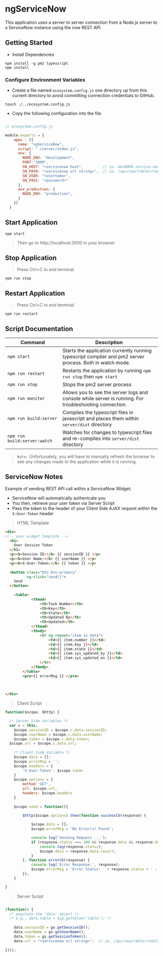 # ngServiceNow
This application uses a server to server connection from a Node.js server to a ServiceNow instance using the now REST API.

## Getting Started

- Install Dependencies
```
npm install -g pm2 typescript
npm install
```

### Configure Environment Variables
- Create a file named `ecosystem.config.js` one directory up from this current directory to avoid committing connection credentials to GitHub.

```
touch ./../ecosystem.config.js
```
 
 - Copy the following configuration into the file

```javascript

// ecosystem.config.js 

module.exports = {
    apps : [{
      name: "ngServiceNow",
      script: "./server/index.js",
      env: {
        NODE_ENV: "development",
        PORT:"3000",
        SN_HOST: "<servicenow host",         // ie. dev0000.service-now.com
        SN_PATH: "<servicenow url string>",  // ie. /api/now/table/<tablename>?sysparam_limit=1
        SN_USER: "<username>",               
        SN_PASS: "<password>"                
      },
      env_production: {
        NODE_ENV: "production",
      }
    }]
  }

```

## Start Application

```
npm start
```

> Then go to http://localhost:3000 in your browser.

## Stop Application
> Press Ctrl+C to end terminal
```
npm run stop
```
## Restart Application
> Press Ctrl+C to end terminal
```
npm run restart
```
 

## Script Documentation 

| Command                       | Description                                                                            |
| ----------------------------- | ---------------------------------------------------------------------------------------|
| `npm start`                   | Starts the application currently running typescript complier and pm2 server process. Both in watch mode.  |
| `npm run restart`             | Restarts the application by running `npm run stop` then `npm start` | 
| `npm run stop`                | Stops the pm2 server process | 
| `npm run monitor`             | Allows you to see the server logs and console while server is running.  For troubleshooting connection. |
| `npm run build:server`        | Compiles the typescript files in javascript and places them within `server/dist` directory |  
| `npm run build:server:watch`  | Watches for changes to typescript files and re-compiles into `server/dist` directory | 


> `Note:` Unfortunately, you will have to manually refresh the browser to see any changes made to the applicaiton while it is running.

## ServiceNow Notes

Example of sending REST API call within a ServiceNow Widget. 
- ServiceNow will automatically authenicate you 
- You then, retrieve your user token via Server Script
- Pass the token to the header of your Client Side AJAX request within the `X-User-Token` header

> HTML Template
```html
<div>
<!-- your widget template -->
  <h1>
    User Session Token
  </h1>
  <p><b>Session ID:</b> {{ sessionID }} </p>
  <p><b>User Name:</b> {{ userName }} </p>
  <p><b>X-User-Token:</b> {{ token }} </p>
  
  <button class="btn btn-primary" 
          ng-click="send()">
    Send
  </button>
  
    <table>
            <thead>
                <th>Task Number</th>
                <th>Key</th>
                <th>State</th>
                <th>Updated By</th>
                <th>Updated</th>
            </thead>
            <tbody>
                <tr ng-repeat="item in data">
                    <td>{{ item.number }}</td>
                    <td>{{ item.key }}</td>
                    <td>{{ item.state }}</td>
                    <td>{{ item.sys_updated_by }}</td>
                    <td>{{ item.sys_updated_on }}</td>
                </tr>
            </tbody>
        </table>
        <pre>{{ errorMsg }} </pre>
  
  
  
</div>
```

> Client Script
```javascript
function($scope, $http) {

  /* Server Side Variables */
  var c = this;
	$scope.sessionID = $scope.c.data.sessionID;
	$scope.userName = $scope.c.data.userName;
	$scope.token = $scope.c.data.token;
  $scope.url = $scope.c.data.url;
	
	/* Client Side Variable */
	$scope.data = [];
	$scope.errorMsg = '';
	$scope.headers = {
		'X-User-Token': $scope.token
	}
	$scope.options = {
		method:'GET',
		url: $scope.url,
		headers: $scope.headers
	}
	
	$scope.send = function(){
		
		$http($scope.options).then(function successCb(response) {

			$scope.data = [];
			$scope.errorMsg = 'No Error(s) Found';

			console.log('Sending Request ...');
			if (response.status === 200 && response.data && response.data.result) {
				console.log(response.status);
				$scope.data = response.data.result;
			}
		}, function errorCb(response) {
			console.log('Error Response:', response);
			$scope.errorMsg = 'Error Status: ' + response.status + ' : ' + response.data;
		});
	}

}
```

> Server Script
```javascript

(function() {
  /* populate the 'data' object */
  /* e.g., data.table = $sp.getValue('table'); */
	
	data.sessionID = gs.getSessionID();
	data.userName = gs.getUserName();
	data.token = gs.getSessionToken();
	data.url = "<servicenow url string>";  // ie. /api/now/table/<tablename>?sysparam_limit=1
	
})();

```